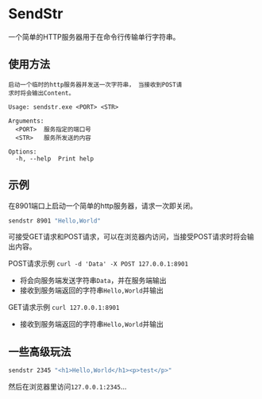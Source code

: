 # SendStr

一个简单的HTTP服务器用于在命令行传输单行字符串。

## 使用方法

```document
启动一个临时的http服务器并发送一次字符串， 当接收到POST请
求时将会输出Content。

Usage: sendstr.exe <PORT> <STR>

Arguments:
  <PORT>  服务指定的端口号
  <STR>   服务所发送的内容

Options:
  -h, --help  Print help
```

## 示例

在8901端口上启动一个简单的http服务器，请求一次即关闭。

```cmd
sendstr 8901 "Hello,World"
```

可接受GET请求和POST请求，可以在浏览器内访问，当接受POST请求时将会输出内容。

POST请求示例 `curl -d 'Data' -X POST 127.0.0.1:8901`

- 将会向服务端发送字符串`Data`，并在服务端输出
- 接收到服务端返回的字符串`Hello,World`并输出

GET请求示例 `curl 127.0.0.1:8901`

- 接收到服务端返回的字符串`Hello,World`并输出

## 一些高级玩法

```cmd
sendstr 2345 "<h1>Hello,World</h1><p>test</p>"
```

然后在浏览器里访问`127.0.0.1:2345`...
